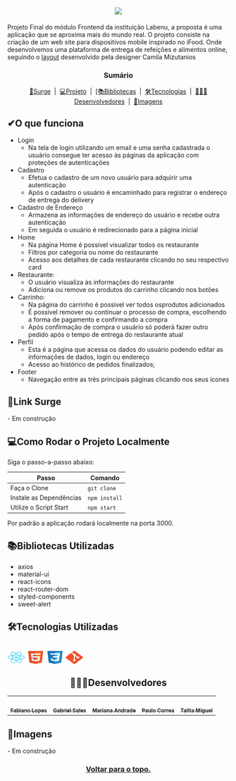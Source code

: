 <h3 id= "top" align="center"><img width= "200px", src="https://user-images.githubusercontent.com/104591781/183080827-0eaeed46-1aa5-4a99-aee6-3bf70f9223ee.png"/></h3>

Projeto Final do módulo Frontend da instituição Labenu, a proposta é uma aplicação que se aproxima mais do mundo real. O projeto consiste na criação de um web site para dispositivos mobile inspirado no iFood. Onde desenvolvemos uma plataforma de entrega de refeições e alimentos online, seguindo o [layout](https://scene.zeplin.io/project/5dd5ab8e5fb2a0060f81698f) desenvolvido pela designer Camila Mizutanios


<h3 align="center"> Sumário  </h3>
<p align="center">
  <a href="#surge">🔗Surge</a> &#xa0;|&#xa0; 
  <a href="#projeto">💻Projeto</a> &#xa0;|&#xa0;
  <a href="#bibliotecas">[📚Bibliotecas</a> &#xa0;|&#xa0;
  <a href="#tecnologias">🛠️Tecnologias</a> &#xa0;|&#xa0;
  <a href="#desenvolvedores">👨🏻‍💻Desenvolvedores</a> &#xa0;|&#xa0;
  <a href="#imagens">📱Imagens</a>  
</p>


<h2 id="sobre"> ✔O que funciona </h2>

- Login 
   - Na tela de login utilizando um email e uma senha cadastrada o usuário consegue ter acesso às páginas da aplicação com proteções de autenticações
- Cadastro
   - Efetua o cadastro de um novo usuário para adquirir uma autenticação 
   - Após o cadastro o usuário é encaminhado para registrar o endereço de entrega do delivery
- Cadastro de Endereço 
   - Armazena as informações de endereço do usuário e recebe outra autenticação
   - Em seguida o usuário é redirecionado para a página inicial
- Home
   - Na página Home é possivel visualizar todos os restaurante
   - Filtros por categoria ou nome do restaurante
   - Acesso aos detalhes de cada restaurante clicando no seu respectivo card
- Restaurante: 
   - O usuário visualiza às informações do restaurante 
   - Adiciona ou remove os produtos do carrinho clicando nos botões
- Carrinho: 
   - Na página do carrinho é possivel ver todos osprodutos adicionados
   - É possivel remover ou continuar o processo de compra, escolhendo a forma de pagamento e confirmando a compra
   - Após confirmação de compra o usuário só poderá fazer outro pedido após o tempo de entrega do restaurante atual
- Perfil
   - Esta é a página que acessa os dados do usuário podendo editar as informações de dados, login ou endereço
   - Acesso ao histórico de pedidos finalizados;
- Footer
   - Navegação entre as três principais páginas clicando nos seus ícones

<h2 id="surge"> 🔗Link Surge </h2>  
- Em construção

<h2 id="projeto"> 💻Como Rodar o Projeto Localmente </h2>

Siga o passo-a-passo abaixo:

| Passo                     | Comando            |
| ------------------------- | ------------------ |
| Faça o Clone              | `git clone`        |
| Instale as Dependências   | `npm install`      |
| Utilize o Script Start    | `npm start`        |

Por padrão a aplicação rodará localmente na porta 3000.

<h2 id="bibliotecas"> 📚Bibliotecas Utilizadas </h2>

- axios
- material-ui
- react-icons
- react-router-dom
- styled-components
- sweet-alert

<h2 id="tecnologias">🛠Tecnologias Utilizadas</h2>
 <div style="display: inline_block"><br>
  <img align="center" alt="React" height="30" width="40" src="https://raw.githubusercontent.com/devicons/devicon/master/icons/react/react-original.svg">
  <img align="center" alt="HTML" height="30" width="40" src="https://raw.githubusercontent.com/devicons/devicon/master/icons/html5/html5-original.svg">
  <img align="center" alt="CSS" height="30" width="40" src="https://raw.githubusercontent.com/devicons/devicon/master/icons/css3/css3-original.svg">
  <img align="center" alt="Git" height="30" width="40" src="https://raw.githubusercontent.com/devicons/devicon/master/icons/git/git-original.svg"> 
</div>

 <h2 id="desenvolvedores" align="center">👩🏻‍💻Desenvolvedores </h2>

</h2>
<table align="center">
  <tr>
     <td align="center"><a href="https://github.com/fabianoclopes"><img style="border-radius: 50%;" src="https://avatars.githubusercontent.com/u/103345612?v=4" width="100px;" alt=""/><br /><sub><b>Fabiano Lopes</b></sub></a>
  <br />
  <td align="center"><a href="https://github.com/GabeSales"><img style="border-radius: 50%;" src="https://avatars.githubusercontent.com/u/102243306?v=4" width="100px;" alt=""/><br /><sub><b>Gabriel Sales</b></sub></a>
  <br />
    </td> <td align="center"><a href="https://github.com/Mariandr4de"><img style="border-radius: 50%;" src="https://avatars.githubusercontent.com/u/104591781?v=4" width="100px;" alt=""/><br /><sub><b>Mariana Andrade</b></sub></a>
    <br />
     <td align="center"><a href="https://github.com/phcsilva056"><img style="border-radius: 50%;" src="https://avatars.githubusercontent.com/u/104540624?v=4" width="100px;" alt=""/><br /><sub><b>Paulo Correa</b></sub></a>
  <br />
    </td> <td align="center"><a href="https://github.com/TalitaMiguel"><img style="border-radius: 50%;" src="https://avatars.githubusercontent.com/u/62106501?v=4" width="100px;" alt=""/><br /><sub><b>Talita Miguel</b></sub></a><br />
    </td> 
  </tr>
</table>

<h2 id="desenvolvedores">📱Imagens</h2>
- Em construção

<h3 align="center">
  <a href='#top'>Voltar para o topo.</a>
</h3>

